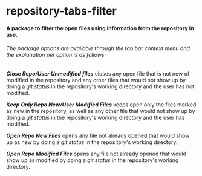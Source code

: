 # repository-tabs-filter
#### A package to filter the open files using information from the repository in use.

###### The package options are available through the tab bar context menu and the explanation per option is as follows:

_**Close Repo/User Unmodified files**_ closes any open file that is not new of modified in the repository and any other files that would not show up by doing a _git status_ in the repository's working directory and the user has not modified.

_**Keep Only Repo New/User Modified Files**_ keeps open only the files marked as new in the repository, as well as any other file that would not show up by doing a _git status_ in the repository's working directory and the user has modified.

_**Open Repo New Files**_ opens any file not already opened that would show up as new by doing a _git status_ in the repository's working directory.

_**Open Repo Modified Files**_ opens any file not already opened that would show up as modified by doing a _git status_ in the repository's working directory.
